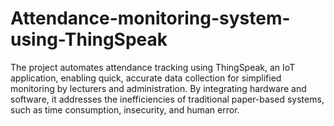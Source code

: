 # Attendance-monitoring-system-using-ThingSpeak
The project automates attendance tracking using ThingSpeak, an IoT application, enabling quick, accurate data collection for simplified monitoring by lecturers and administration. By integrating hardware and software, it addresses the inefficiencies of traditional paper-based systems, such as time consumption, insecurity, and human error.
